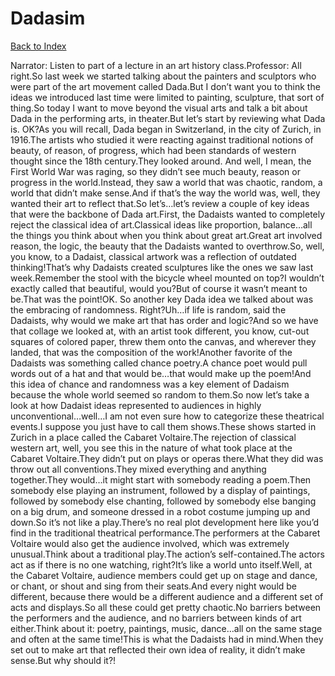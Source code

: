 # Dadasim
[Back to Index](https://github.com/windows10010/tpoExtractor/blob/master/README.md)

Narrator: Listen to part of a lecture in an art history class.Professor: All right.So last week we started talking about the painters and sculptors who were part of the art movement called Dada.But I don’t want you to think the ideas we introduced last time were limited to painting, sculpture, that sort of thing.So today I want to move beyond the visual arts and talk a bit about Dada in the performing arts, in theater.But let’s start by reviewing what Dada is. OK?As you will recall, Dada began in Switzerland, in the city of Zurich, in 1916.The artists who studied it were reacting against traditional notions of beauty, of reason, of progress, which had been standards of western thought since the 18th century.They looked around. And well, I mean, the First World War was raging, so they didn’t see much beauty, reason or progress in the world.Instead, they saw a world that was chaotic, random, a world that didn’t make sense.And if that’s the way the world was, well, they wanted their art to reflect that.So let’s…let’s review a couple of key ideas that were the backbone of Dada art.First, the Dadaists wanted to completely reject the classical idea of art.Classical ideas like proportion, balance…all the things you think about when you think about great art.Great art involved reason, the logic, the beauty that the Dadaists wanted to overthrow.So, well, you know, to a Dadaist, classical artwork was a reflection of outdated thinking!That’s why Dadaists created sculptures like the ones we saw last week.Remember the stool with the bicycle wheel mounted on top?I wouldn’t exactly called that beautiful, would you?But of course it wasn’t meant to be.That was the point!OK. So another key Dada idea we talked about was the embracing of randomness. Right?Uh…if life is random, said the Dadaists, why would we make art that has order and logic?And so we have that collage we looked at, with an artist took different, you know, cut-out squares of colored paper, threw them onto the canvas, and wherever they landed, that was the composition of the work!Another favorite of the Dadaists was something called chance poetry.A chance poet would pull words out of a hat and that would be…that would make up the poem!And this idea of chance and randomness was a key element of Dadaism because the whole world seemed so random to them.So now let’s take a look at how Dadaist ideas represented to audiences in highly unconventional…well…I am not even sure how to categorize these theatrical events.I suppose you just have to call them shows.These shows started in Zurich in a place called the Cabaret Voltaire.The rejection of classical western art, well, you see this in the nature of what took place at the Cabaret Voltaire.They didn’t put on plays or operas there.What they did was throw out all conventions.They mixed everything and anything together.They would…it might start with somebody reading a poem.Then somebody else playing an instrument, followed by a display of paintings, followed by somebody else chanting, followed by somebody else banging on a big drum, and someone dressed in a robot costume jumping up and down.So it’s not like a play.There’s no real plot development here like you’d find in the traditional theatrical performance.The performers at the Cabaret Voltaire would also get the audience involved, which was extremely unusual.Think about a traditional play.The action’s self-contained.The actors act as if there is no one watching, right?It’s like a world unto itself.Well, at the Cabaret Voltaire, audience members could get up on stage and dance, or chant, or shout and sing from their seats.And every night would be different, because there would be a different audience and a different set of acts and displays.So all these could get pretty chaotic.No barriers between the performers and the audience, and no barriers between kinds of art either.Think about it: poetry, paintings, music, dance…all on the same stage and often at the same time!This is what the Dadaists had in mind.When they set out to make art that reflected their own idea of reality, it didn’t make sense.But why should it?! 